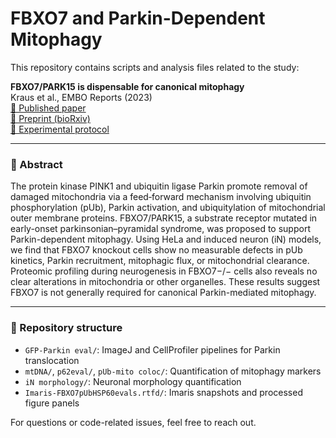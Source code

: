 # FBXO7 and Parkin-Dependent Mitophagy

This repository contains scripts and analysis files related to the study:

**FBXO7/PARK15 is dispensable for canonical mitophagy**  
Kraus et al., EMBO Reports (2023)  
[📄 Published paper](https://www.embopress.org/doi/full/10.15252/embr.202256399)  
[📝 Preprint (bioRxiv)](https://www.biorxiv.org/content/10.1101/2022.11.02.514817v2)  
[🧪 Experimental protocol](https://www.protocols.io/view/kraus-et-al-2022-fbxo7-park15-kxygx99pwg8j/v2?version_warning=no)

---

### 🔬 Abstract

The protein kinase PINK1 and ubiquitin ligase Parkin promote removal of damaged mitochondria via a feed‐forward mechanism involving ubiquitin phosphorylation (pUb), Parkin activation, and ubiquitylation of mitochondrial outer membrane proteins. FBXO7/PARK15, a substrate receptor mutated in early-onset parkinsonian–pyramidal syndrome, was proposed to support Parkin-dependent mitophagy. Using HeLa and induced neuron (iN) models, we find that FBXO7 knockout cells show no measurable defects in pUb kinetics, Parkin recruitment, mitophagic flux, or mitochondrial clearance. Proteomic profiling during neurogenesis in FBXO7−/− cells also reveals no clear alterations in mitochondria or other organelles. These results suggest FBXO7 is not generally required for canonical Parkin-mediated mitophagy.

---

### 📁 Repository structure

- `GFP-Parkin eval/`: ImageJ and CellProfiler pipelines for Parkin translocation
- `mtDNA/`, `p62eval/`, `pUb-mito coloc/`: Quantification of mitophagy markers
- `iN morphology/`: Neuronal morphology quantification
- `Imaris-FBXO7pUbHSP60evals.rtfd/`: Imaris snapshots and processed figure panels

For questions or code-related issues, feel free to reach out. 
